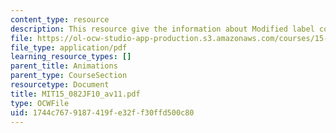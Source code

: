 ```yaml
---
content_type: resource
description: This resource give the information about Modified label correcting algorithm.
file: https://ol-ocw-studio-app-production.s3.amazonaws.com/courses/15-082j-network-optimization-fall-2010/1744c7679187419fe32ff30ffd500c80_MIT15_082JF10_av11.pdf
file_type: application/pdf
learning_resource_types: []
parent_title: Animations
parent_type: CourseSection
resourcetype: Document
title: MIT15_082JF10_av11.pdf
type: OCWFile
uid: 1744c767-9187-419f-e32f-f30ffd500c80
---
```

